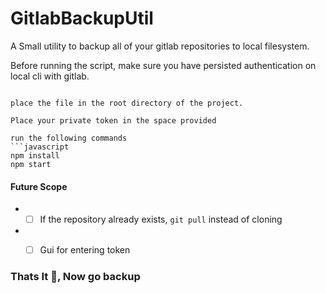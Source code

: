 # GitlabBackupUtil

A Small utility to backup all of your gitlab repositories to local filesystem.

Before running the script, make sure you have persisted authentication on local cli with gitlab.



```

place the file in the root directory of the project.

Place your private token in the space provided

run the following commands
```javascript
npm install
npm start
```

#### Future Scope
* - [ ] If the repository already exists, `git pull` instead of cloning
* - [ ] Gui for entering token


### Thats It :rocket:, Now go backup
